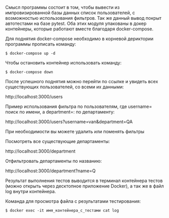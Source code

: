 Смысл программы состоит в том, чтобы вывести из импровизированной базы данных список пользователей, с возможностью использования фильтров.
Так же данный вывод покрыт автотестами на базе pytest.
Оба этих модуля упакованы в докер контейнеры, которые работают вместе благодаря docker-compose.  

Для поднятия docker-compose необходимо в корневой дериктории программы прописать команду:

```
$ docker-compose up -d
```
Чтобы остановить контейнер использовать команду:

```
$ docker-compose down
```


После успешного поднятия можно перейти по ссылке и увидеть всех существующих пользователей, со всеми их данными: 

http://localhost:3000/users

Пример использования фильтра по пользователям, где username= поиск по имени, а department=: по департаменту:

http://localhost:3000/users?username=van&department=QA

При необходимости вы можете удалить или поменять фильтры

Посмотреть все существующие департаменты:

http://localhost:3000/department

Отфильтровать департаменты по названию:

http://localhost:3000/department?name=Q


Результат выполнения тестов выводится в терминал контейнера тестов (можно открыть через десктопное приложение Docker),
а так же в файл log внутри контейнера.

Команда для просмотра файла с результатами тестирования:

```
$ docker exec -it имя_контейнера_с_тестами cat log
```